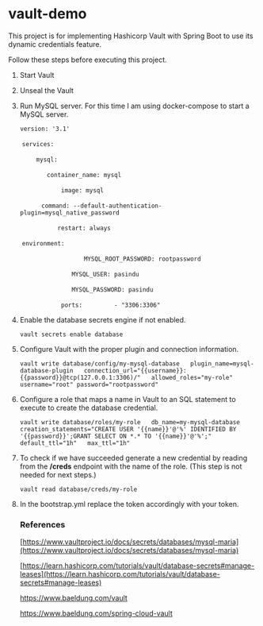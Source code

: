 # vault-demo

This project is for implementing Hashicorp Vault with Spring Boot to use its dynamic credentials feature.



Follow these steps before executing this project.

1. Start Vault

2. Unseal the Vault

3. Run MySQL server. For this time I am using docker-compose to start a MySQL server.

   `version: '3.1'     `

   ​	`services:  `

   ​		`    mysql:`    

   ​			`       container_name: mysql`       

   ​			`       	image: mysql`       

   ​			`       command: --default-authentication-plugin=mysql_native_password       `       

   ​			`			restart: always       `			

   ​			`environment:        `

   ​				`					MYSQL_ROOT_PASSWORD: rootpassword        `					

   ​				`				MYSQL_USER: pasindu        `				

   ​				`				MYSQL_PASSWORD: pasindu      `				

   ​			`			ports:         - "3306:3306"`

4. Enable the database secrets engine if not enabled.

   `vault secrets enable database`

5. Configure Vault with the proper plugin and connection information.

   `vault write database/config/my-mysql-database   plugin_name=mysql-database-plugin   connection_url="{{username}}:{{password}}@tcp(127.0.0.1:3306)/"   allowed_roles="my-role"   username="root" password="rootpassword"`

6. Configure a role that maps a name in Vault to an SQL statement to execute to create the database credential.

   `vault write database/roles/my-role   db_name=my-mysql-database   creation_statements="CREATE USER '{{name}}'@'%' IDENTIFIED BY '{{password}}';GRANT SELECT ON *.* TO '{{name}}'@'%';"   default_ttl="1h"   max_ttl="1h"`

7. To check if we have succeeded generate a new credential by reading from the **/creds** endpoint with the name of the role. (This step is not needed for next steps.)

   `vault read database/creds/my-role`

8. In the bootstrap.yml replace the token accordingly with your token.

   

   ### References

   [https://www.vaultproject.io/docs/secrets/databases/mysql-maria](https://www.vaultproject.io/docs/secrets/databases/mysql-maria)

   [https://learn.hashicorp.com/tutorials/vault/database-secrets#manage-leases](https://learn.hashicorp.com/tutorials/vault/database-secrets#manage-leases)

   https://www.baeldung.com/vault

   https://www.baeldung.com/spring-cloud-vault
	
